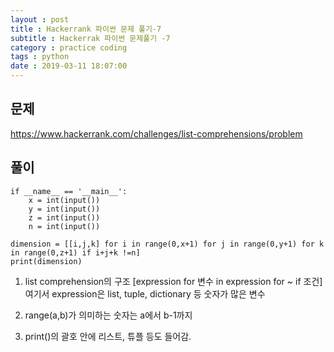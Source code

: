 ```yaml
---
layout : post
title : Hackerrank 파이썬 문제 풀기-7
subtitle : Hackerrak 파이썬 문제풀기 -7
category : practice coding
tags : python
date : 2019-03-11 18:07:00
---
```


## 문제

https://www.hackerrank.com/challenges/list-comprehensions/problem

## 풀이
~~~
if __name__ == '__main__':
    x = int(input())
    y = int(input())
    z = int(input())
    n = int(input())

dimension = [[i,j,k] for i in range(0,x+1) for j in range(0,y+1) for k in range(0,z+1) if i+j+k !=n]
print(dimension)

~~~

1. list comprehension의 구조 [expression for 변수 in expression for ~ if 조건]
 여기서 expression은 list, tuple, dictionary 등 숫자가 많은 변수

 2. range(a,b)가 의미하는 숫자는 a에서 b-1까지

 3. print()의 괄호 안에 리스트, 튜플 등도 들어감.
